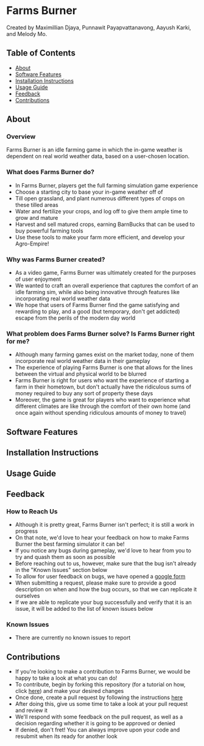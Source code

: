 # Farms Burner 

Created by Maximillian Djaya, Punnawit Payapvattanavong, Aayush Karki, and Melody Mo.

## Table of Contents

- [About](#about)
- [Software Features](#software-features)
- [Installation Instructions](#installation-instructions)
- [Usage Guide](#usage-guide)
- [Feedback](#feedback)
- [Contributions](#contributions)

## About

### Overview

Farms Burner is an idle farming game in which the in-game weather is dependent on real world weather data, based on a user-chosen location.

### What does Farms Burner do?

- In Farms Burner, players get the full farming simulation game experience
- Choose a starting city to base your in-game weather off of
- Till open grassland, and plant numerous different types of crops on these tilled areas
- Water and fertilize your crops, and log off to give them ample time to grow and mature
- Harvest and sell matured crops, earning BarnBucks that can be used to buy powerful farming tools
- Use these tools to make your farm more efficient, and develop your Agro-Empire! 

### Why was Farms Burner created?

- As a video game, Farms Burner was ultimately created for the purposes of user enjoyment 
- We wanted to craft an overall experience that captures the comfort of an idle farming sim, while also being innovative through features like incorporating real world weather data
- We hope that users of Farms Burner find the game satisfying and rewarding to play, and a good (but temporary, don't get addicted) escape from the perils of the modern day world

### What problem does Farms Burner solve? Is Farms Burner right for me?

- Although many farming games exist on the market today, none of them incorporate real world weather data in their gameplay
- The experience of playing Farms Burner is one that allows for the lines between the virtual and physical world to be blurred
- Farms Burner is right for users who want the experience of starting a farm in their hometown, but don't actually have the ridiculous sums of money required to buy any sort of property these days
- Moreover, the game is great for players who want to experience what different climates are like through the comfort of their own home (and once again without spending ridiculous amounts of money to travel)

## Software Features

## Installation Instructions

## Usage Guide

## Feedback

### How to Reach Us

- Although it is pretty great, Farms Burner isn't perfect; it is still a work in progress
- On that note, we'd love to hear your feedback on how to make Farms Burner the best farming simulator it can be!
- If you notice any bugs during gameplay, we'd love to hear from you to try and quash them as soon as possible
- Before reaching out to us, however, make sure that the bug isn't already in the "Known Issues" section below
- To allow for user feedback on bugs, we have opened a <a href="https://forms.gle/apAuS73jUmUxH4126">google form</a>
- When submitting a request, please make sure to provide a good description on when and how the bug occurs, so that we can replicate it ourselves
- If we are able to replicate your bug successfully and verify that it is an issue, it will be added to the list of known issues below

### Known Issues

- There are currently no known issues to report

## Contributions

- If you're looking to make a contribution to Farms Burner, we would be happy to take a look at what you can do!
- To contribute, begin by forking this repository (for a tutorial on how, click <a href="https://docs.github.com/en/pull-requests/collaborating-with-pull-requests/working-with-forks/fork-a-repo">here</a>) and make your desired changes
- Once done, create a pull request by following the instructions <a href="https://docs.github.com/en/pull-requests/collaborating-with-pull-requests/proposing-changes-to-your-work-with-pull-requests/creating-a-pull-request-from-a-fork">here</a>
- After doing this, give us some time to take a look at your pull request and review it
- We'll respond with some feedback on the pull request, as well as a decision regarding whether it is going to be approved or denied
- If denied, don't fret! You can always improve upon your code and resubmit when its ready for another look